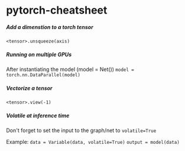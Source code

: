 # pytorch-cheatsheet


##### Add a dimenstion to a torch tensor
`<tensor>.unsqueeze(axis)`

##### Running on multiple GPUs
After instantiating the model (model = Net())
`model = torch.nn.DataParallel(model)`

##### Vectorize a tensor
`<tensor>.view(-1)`

##### Volatile at inference time
Don't forget to set the input to the graph/net to `volatile=True`

Example:
`data = Variable(data, volatile=True)`
`output = model(data)`

#####

#####

#####

#####
